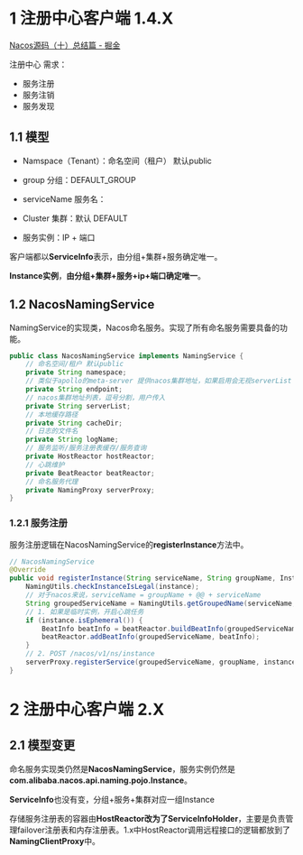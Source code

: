 # 1 注册中心客户端 1.4.X

[Nacos源码（十）总结篇 - 掘金](https://juejin.cn/post/7002843092487241764)

注册中心 需求：

- 服务注册
- 服务注销
- 服务发现

## 1.1 模型

+ Namspace（Tenant）：命名空间（租户）  默认public  

+ group 分组：DEFAULT_GROUP

+ serviceName 服务名：

+ Cluster 集群：默认 DEFAULT

+ 服务实例：IP + 端口

客户端都以**ServiceInfo**表示，由分组+集群+服务确定唯一。

**Instance实例**，**由分组+集群+服务+ip+端口确定唯一**。

## 1.2 NacosNamingService

NamingService的实现类，Nacos命名服务。实现了所有命名服务需要具备的功能。

```java
public class NacosNamingService implements NamingService {
    // 命名空间/租户 默认public
    private String namespace;
    // 类似于apollo的meta-server 提供nacos集群地址，如果启用会无视serverList
    private String endpoint;
    // nacos集群地址列表，逗号分割，用户传入
    private String serverList;
    // 本地缓存路径
    private String cacheDir;
    // 日志的文件名
    private String logName;
    // 服务监听/服务注册表缓存/服务查询
    private HostReactor hostReactor;
    // 心跳维护
    private BeatReactor beatReactor;
    // 命名服务代理
    private NamingProxy serverProxy;
}
```

### 1.2.1 服务注册

服务注册逻辑在NacosNamingService的**registerInstance**方法中。

```java
// NacosNamingService
@Override
public void registerInstance(String serviceName, String groupName, Instance instance) throws NacosException {
    NamingUtils.checkInstanceIsLegal(instance);
    // 对于nacos来说，serviceName = groupName + @@ + serviceName
    String groupedServiceName = NamingUtils.getGroupedName(serviceName, groupName);
    // 1. 如果是临时实例，开启心跳任务
    if (instance.isEphemeral()) {
        BeatInfo beatInfo = beatReactor.buildBeatInfo(groupedServiceName, instance);
        beatReactor.addBeatInfo(groupedServiceName, beatInfo);
    }
    // 2. POST /nacos/v1/ns/instance
    serverProxy.registerService(groupedServiceName, groupName, instance);
}
```

# 2 注册中心客户端 2.X

## 2.1 模型变更

命名服务实现类仍然是**NacosNamingService**，服务实例仍然是**com.alibaba.nacos.api.naming.pojo.Instance**。

**ServiceInfo**也没有变，分组+服务+集群对应一组Instance

存储服务注册表的容器由**HostReactor改为了ServiceInfoHolder**，主要是负责管理failover注册表和内存注册表。1.x中HostReactor调用远程接口的逻辑都放到了**NamingClientProxy**中。
